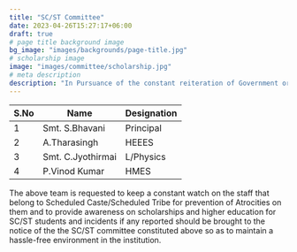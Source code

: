 ```yaml
---
title: "SC/ST Committee"
date: 2023-04-26T15:27:17+06:00
draft: true
# page title background image
bg_image: "images/backgrounds/page-title.jpg"
# scholarship image
image: "images/committee/scholarship.jpg"
# meta description
description: "In Pursuance of the constant reiteration of Government orders with regard to the Prevention of Atrocities as per the SC/ST Act, of Scheduled Caste/Scheduled Tribe Employees in the educational institutions and in view of the commencement of the new Academic Year 2023-24, the undersigned hereby constitutes the SC/ST Committee in the institution with the following members."
---
```


| S.No | Name              | Designation |
| ---- | ----------------- | ----------- |
| 1    | Smt. S.Bhavani    | Principal   |
| 2    | A.Tharasingh      | HEEES       |
| 3    | Smt. C.Jyothirmai | L/Physics   |
| 4    | P.Vinod Kumar     | HMES        |

The above team is requested to keep a constant watch on the staff that belong to Scheduled Caste/Scheduled Tribe for prevention of Atrocities on them and to provide awareness on scholarships and higher education for SC/ST students and incidents if any reported should be brought to the notice of the the SC/ST committee constituted above so as to maintain a hassle-free environment in the institution.
